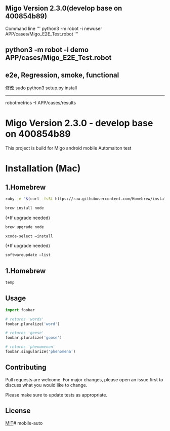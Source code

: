 ## Migo Version 2.3.0(develop base on 400854b89)

Command line
'''
python3 -m robot -i newuser APP/cases/Migo_E2E_Test.robot 
'''
## python3 -m robot -i demo APP/cases/Migo_E2E_Test.robot

## e2e, Regression, smoke, functional

修改
sudo python3 setup.py install

---------------------------------------

robotmetrics -I APP/cases/results

# Migo Version 2.3.0 - develop base on 400854b89

This project is build for Migo android mobile Automaiton test


# Installation (Mac)
## 1.Homebrew 

```bash
ruby -e "$(curl -fsSL https://raw.githubusercontent.com/Homebrew/install/master/install)”
```

```bash
brew install node
```
(*If upgrade needed)

```bash
brew upgrade node  
```
```bash
xcode-select –install
```
(*If upgrade needed)
```bash
softwareupdate –list  
```
## 1.Homebrew 






```bash
temp
```










## Usage

```python
import foobar

# returns 'words'
foobar.pluralize('word')

# returns 'geese'
foobar.pluralize('goose')

# returns 'phenomenon'
foobar.singularize('phenomena')
```

## Contributing
Pull requests are welcome. For major changes, please open an issue first to discuss what you would like to change.

Please make sure to update tests as appropriate.

## License
[MIT](https://choosealicense.com/licenses/mit/)# mobile-auto
